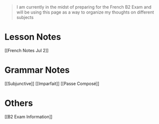 > I am currently in the midst of preparing for the French B2 Exam and will be using this page as a way to organize my thoughts on different subjects


# Lesson Notes

[[French Notes Jul 2]]



# Grammar Notes

[[Subjunctive]]
[[Imparfait]]
[[Passe Composé]]


# Others
[[B2 Exam Information]]